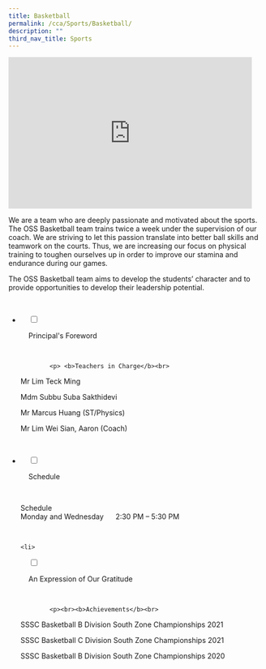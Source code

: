 ```yaml
---
title: Basketball
permalink: /cca/Sports/Basketball/
description: ""
third_nav_title: Sports
---
```



<iframe allowfullscreen="true" height="299" width="480" frameborder="0" src="https://docs.google.com/presentation/d/e/2PACX-1vTq7vj8cilfb9r2eancnz3ph5Pg6J0ABlSXL4DMyGphSZyzri-u4X1A8LzbuhkjUki0oXzxo8uBDAEH/embed?start=false&amp;loop=false&amp;delayms=3000"></iframe>

We are a team who are deeply passionate and motivated about the sports. The OSS Basketball team trains twice a week under the supervision of our coach. We are striving to let this passion translate into better ball skills and teamwork on the courts. Thus, we are increasing our focus on physical training to toughen ourselves up in order to improve our stamina and endurance during our games.

The OSS Basketball team aims to develop the students’ character and to provide opportunities to develop their leadership potential.

<ul class="jekyllcodex_accordion">

  <li>

    <input type="checkbox" id="accordion1">

    <label for="accordion1">Principal's Foreword</label>

    <div>

			<p> <b>Teachers in Charge</b><br>
				
Mr Lim Teck Ming<br>

Mdm Subbu Suba Sakthidevi<br>

Mr Marcus Huang (ST/Physics)<br>

Mr Lim Wei Sian, Aaron (Coach)<br>
			
</p>

    </div>

</li>
	<li>

    <input type="checkbox" id="accordion2">

    <label for="accordion2">Schedule </label>

    <div>

<p>Schedule<br> 
Monday and Wednesday      2:30 PM – 5:30 PM			<br></p>

    </div>

</li>
	
	<li>

    <input type="checkbox" id="accordion3">

    <label for="accordion3">An Expression of Our Gratitude</label>

    <div>

			<p><br><b>Achievements</b><br>
SSSC Basketball B Division South Zone Championships 2021<br> 
				
SSSC Basketball C Division South Zone Championships 2021<br>  
  
SSSC Basketball B Division South Zone Championships 2020<br>
			</p>
			
    </div>

</li>
	
	

	
</ul>